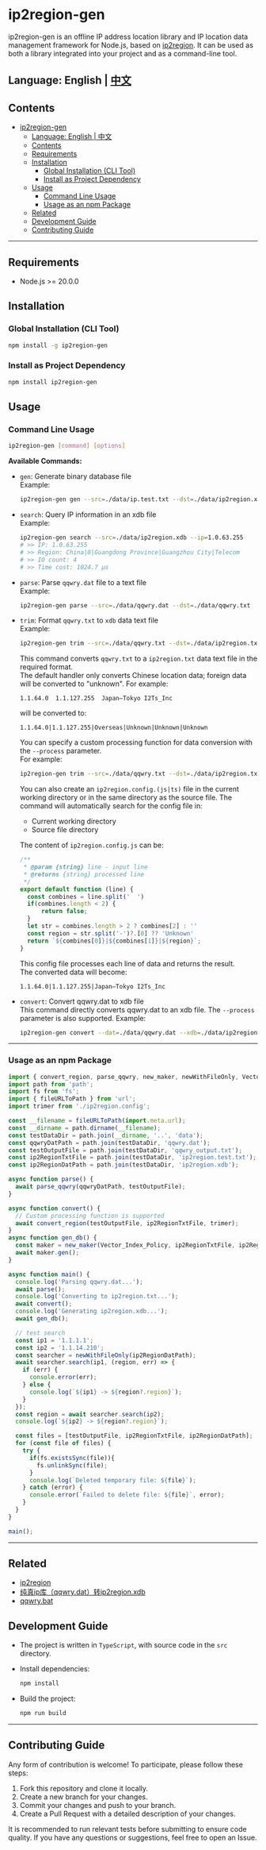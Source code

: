 # ip2region-gen

ip2region-gen is an offline IP address location library and IP location data management framework for Node.js, based on [ip2region](https://ip2region.net). It can be used as both a library integrated into your project and as a command-line tool.

## Language: English | [中文](README_zh.md)

## Contents

- [ip2region-gen](#ip2region-gen)
  - [Language: English | 中文](#language-english--中文)
  - [Contents](#contents)
  - [Requirements](#requirements)
  - [Installation](#installation)
    - [Global Installation (CLI Tool)](#global-installation-cli-tool)
    - [Install as Project Dependency](#install-as-project-dependency)
  - [Usage](#usage)
    - [Command Line Usage](#command-line-usage)
    - [Usage as an npm Package](#usage-as-an-npm-package)
  - [Related](#related)
  - [Development Guide](#development-guide)
  - [Contributing Guide](#contributing-guide)

---

## Requirements

- Node.js >= 20.0.0

## Installation

### Global Installation (CLI Tool)

```bash
npm install -g ip2region-gen
```

### Install as Project Dependency

```bash
npm install ip2region-gen
```

## Usage

### Command Line Usage

```bash
ip2region-gen [command] [options]
```

**Available Commands:**

- `gen`: Generate binary database file  
  Example:

  ```bash
  ip2region-gen gen --src=./data/ip.test.txt --dst=./data/ip2region.xdb
  ```

- `search`: Query IP information in an xdb file  
  Example:

  ```bash
  ip2region-gen search --src=./data/ip2region.xdb --ip=1.0.63.255
  # >> IP: 1.0.63.255
  # >> Region: China|0|Guangdong Province|Guangzhou City|Telecom
  # >> IO count: 4
  # >> Time cost: 1024.7 μs
  ```

- `parse`: Parse `qqwry.dat` file to a text file  
  Example:

  ```bash
  ip2region-gen parse --src=./data/qqwry.dat --dst=./data/qqwry.txt
  ```

- `trim`: Format `qqwry.txt` to `xdb` data text file  
  Example:

  ```bash
  ip2region-gen trim --src=./data/qqwry.txt --dst=./data/ip2region.txt
  ```

  This command converts `qqwry.txt` to a `ip2region.txt` data text file in the required format.  
  The default handler only converts Chinese location data; foreign data will be converted to "unknown".
  For example:

  ```csv
  1.1.64.0  1.1.127.255  Japan–Tokyo I2Ts_Inc
  ```

  will be converted to:

  ```csv
  1.1.64.0|1.1.127.255|Overseas|Unknown|Unknown|Unknown
  ```

  You can specify a custom processing function for data conversion with the `--process` parameter.  
  For example:

  ```bash
  ip2region-gen trim --src=./data/qqwry.txt --dst=./data/ip2region.txt --process=./data/ip2region.config.js
  ```

  You can also create an `ip2region.config.(js|ts)` file in the current working directory or in the same directory as the source file. The command will automatically search for the config file in:

  - Current working directory
  - Source file directory

  The content of `ip2region.config.js` can be:

  ```js
  /**
   * @param {string} line - input line
   * @returns {string} processed line
   */
  export default function (line) {
    const combines = line.split('  ')
    if(combines.length < 2) {
        return false;
    }
    let str = combines.length > 2 ? combines[2] : ''
    const region = str.split('-')?.[0] ?? 'Unknown'
    return `${combines[0]}|${combines[1]}|${region}`;
  }
  ```

  This config file processes each line of data and returns the result.  
  The converted data will become:

  ```csv
  1.1.64.0|1.1.127.255|Japan–Tokyo I2Ts_Inc
  ```

- `convert`: Convert qqwry.dat to xdb file  
  This command directly converts qqwry.dat to an xdb file. The `--process` parameter is also supported. Example:

  ```bash
  ip2region-gen convert --dat=./data/qqwry.dat --xdb=./data/ip2region.xdb --process=./data/ip2region.config.js
  ```

---

### Usage as an npm Package

```javascript
import { convert_region, parse_qqwry, new_maker, newWithFileOnly, Vector_Index_Policy } from 'ip2region-gen';
import path from 'path';
import fs from 'fs';
import { fileURLToPath } from 'url';
import trimer from './ip2region.config';

const __filename = fileURLToPath(import.meta.url);
const __dirname = path.dirname(__filename);
const testDataDir = path.join(__dirname, '..', 'data');
const qqwryDatPath = path.join(testDataDir, 'qqwry.dat');
const testOutputFile = path.join(testDataDir, 'qqwry_output.txt');
const ip2RegionTxtFile = path.join(testDataDir, 'ip2region.test.txt');
const ip2RegionDatPath = path.join(testDataDir, 'ip2region.xdb');

async function parse() {
  await parse_qqwry(qqwryDatPath, testOutputFile);
}

async function convert() {
  // Custom processing function is supported
  await convert_region(testOutputFile, ip2RegionTxtFile, trimer);
}
async function gen_db() {
  const maker = new_maker(Vector_Index_Policy, ip2RegionTxtFile, ip2RegionDatPath);
  await maker.gen();
}

async function main() {
  console.log('Parsing qqwry.dat...');
  await parse();
  console.log('Converting to ip2region.txt...');
  await convert();
  console.log('Generating ip2region.xdb...');
  await gen_db();

  // test search
  const ip1 = '1.1.1.1';
  const ip2 = '1.1.14.210';
  const searcher = newWithFileOnly(ip2RegionDatPath);
  await searcher.search(ip1, (region, err) => {
    if (err) {
      console.error(err);
    } else {
      console.log(`${ip1} -> ${region?.region}`);
    }
  });
  const region = await searcher.search(ip2);
  console.log(`${ip2} -> ${region?.region}`);

  const files = [testOutputFile, ip2RegionTxtFile, ip2RegionDatPath];
  for (const file of files) {
    try {
      if(fs.existsSync(file)){
        fs.unlinkSync(file);
      }
      console.log(`Deleted temporary file: ${file}`);
    } catch (error) {
      console.error(`Failed to delete file: ${file}`, error);
    }
  }
}

main();
```

---

## Related

- [ip2region](https://github.com/lionsoul2014/ip2region)
- [纯真ip库（qqwry.dat）转ip2region.xdb](https://zhuanlan.zhihu.com/p/1916893794655254095)
- [qqwry.bat](https://github.com/metowolf/qqwry.dat)

## Development Guide

- The project is written in `TypeScript`, with source code in the `src` directory.
- Install dependencies:

    ```bash
    npm install
    ```

- Build the project:

    ```bash
    npm run build
    ```

---

## Contributing Guide

Any form of contribution is welcome! To participate, please follow these steps:

1. Fork this repository and clone it locally.
2. Create a new branch for your changes.
3. Commit your changes and push to your branch.
4. Create a Pull Request with a detailed description of your changes.

It is recommended to run relevant tests before submitting to ensure code quality.
If you have any questions or suggestions, feel free to open an Issue.
